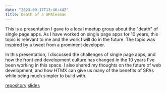 ```yaml
---
date: "2023-09-17T13:46:44Z"
title: Death of a SPAlesman
---
```


This is a presentation I gave to a local meetup group about the "death" of single page apps. As I have worked on single page apps for 10 years, this topic is relevant to me and the work I will do in the future. The topic was inspired by a tweet from a prominent developer.

In this presentation, I discussed the challenges of single page apps, and how the front end development culture has changed in the 10 years I've been working in this space. I also shared my thoughts on the future of web development, and how HTMX can give us many of the benefits of SPAs while being much simpler to build with.

[repository](https://github.com/rowinf/htmx-slides)
[slides](https://rowinf.github.io/htmx-slides/)

